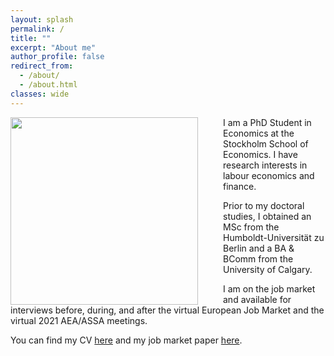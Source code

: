 ```yaml
---
layout: splash
permalink: /
title: ""
excerpt: "About me"
author_profile: false
redirect_from: 
  - /about/
  - /about.html
classes: wide
---
```


<img src="{{site.url}}/images/SCH01746.jpeg" width="300" align="left" style="display: block; margin-right: 40px;" /> 

I am a PhD Student in Economics at the Stockholm School of Economics.  I have research interests in labour economics and finance.

Prior to my doctoral studies, I obtained an MSc from the Humboldt-Universität zu Berlin and a BA & BComm from the University of Calgary.

I am on the job market and available for interviews before, during, and after the virtual European Job Market and the virtual 2021 AEA/ASSA meetings.  

You can find my CV [here](https://www.dropbox.com/s/jf76rlxifl051i2/schroeder_cv_jm.pdf?dl=0) and my job market paper [here](https://www.dropbox.com/s/qqpvkbzdtt91vub/schroeder_jmp.pdf?dl=0).

<!-- You can contact me at christofer.schroeder at phdstudent.hhs.se -->

